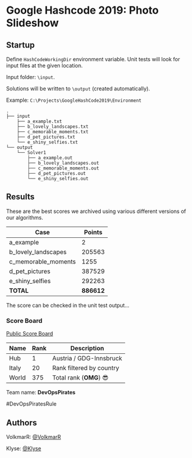 ﻿# Google Hashcode 2019: Photo Slideshow

## Startup

Define `HashCodeWorkingDir` environment variable. Unit tests will look for input files at the given location.

Input folder: `\input`.

Solutions will be written to `\output` (created automatically).

Example: `C:\Projects\GoogleHashCode2019\Environment`

```
.
├── input
    ├── a_example.txt
    ├── b_lovely_landscapes.txt
    ├── c_memorable_moments.txt
    ├── d_pet_pictures.txt
    └── e_shiny_selfies.txt
└── output
    └── Solver1
		├── a_example.out
		├── b_lovely_landscapes.out
		├── c_memorable_moments.out
		├── d_pet_pictures.out
		└── e_shiny_selfies.out
```


## Results


These are the best scores we archived using various different versions of our algorithms.

| Case                  |  Points  |
|-----------------------|----------|
| a_example             |  2       |
| b_lovely_landscapes   |  205563  |
| c_memorable_moments   |  1255    |
| d_pet_pictures        |  387529  |
| e_shiny_selfies       |  292263  |
| **TOTAL**             |**886612**|

The score can be checked in the unit test output...

### Score Board

[Public Score Board](https://hashcodejudge.withgoogle.com/scoreboard)

| Name                 | Rank | Description             |
| -------------------- | ---- | ----------------------- |
| Hub                  | 1    | Austria / GDG-Innsbruck |
| Italy                | 20   | Rank filtered by country|
| World                | 375  | Total rank (**OMG**) 😎 |

Team name: **DevOpsPirates**

\#DevOpsPiratesRule

## Authors
VolkmarR: [@VolkmarR](https://github.com/VolkmarR/)

Klyse: [@Klyse](https://github.com/klyse/)
